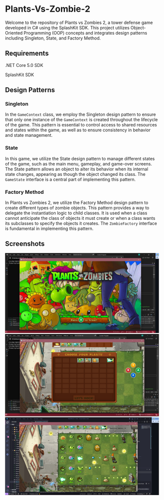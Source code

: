 # Plants-Vs-Zombie-2
Welcome to the repository of Plants vs Zombies 2, a tower defense game developed in C# using the SplashKit SDK. This project utilizes Object-Oriented Programming (OOP) concepts and integrates design patterns including Singleton, State, and Factory Method.
## Requirements 
.NET Core 5.0 SDK 

SplashKit SDK
## Design Patterns
### Singleton
In the `GameContext` class, we employ the Singleton design pattern to ensure that only one instance of the `GameContext` is created throughout the lifecycle of the game. This pattern is essential to control access to shared resources and states within the game, as well as to ensure consistency in behavior and state management.
### State
In this game, we utilize the State design pattern to manage different states of the game, such as the main menu, gameplay, and game-over screens. The State pattern allows an object to alter its behavior when its internal state changes, appearing as though the object changed its class.
The `GameState` interface is a central part of implementing this pattern. 
### Factory Method
In Plants vs Zombies 2, we utilize the Factory Method design pattern to create different types of zombie objects. This pattern provides a way to delegate the instantiation logic to child classes. It is used when a class cannot anticipate the class of objects it must create or when a class wants its subclasses to specify the objects it creates.
The `ZombieFactory` interface is fundamental in implementing this pattern.

## Screenshots
![Alt text](https://github.com/Boaizz/Plants-Vs-Zombie-2/blob/master/screenshots/image.png)
![Alt text](https://github.com/Boaizz/Plants-Vs-Zombie-2/blob/master/screenshots/image1.png)
![Alt text](https://github.com/Boaizz/Plants-Vs-Zombie-2/blob/master/screenshots/image2.png)

